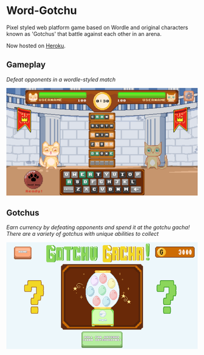 # Word-Gotchu
Pixel styled web platform game based on Wordle and original characters known as 'Gotchus' that battle against each other in an arena.

Now hosted on [Heroku](https://wordgotchu.herokuapp.com/).

## Gameplay

*Defeat opponents in a wordle-styled match*

![wordgotchu gameplay](/public/images/readme/Gotchu_Dome_Match_Screen.png)

## Gotchus

*Earn currency by defeating opponents and spend it at the gotchu gacha! There are a variety of gotchus with unique abilities to collect*

![wordgotchu gacha](/public/images/readme/Gotchu_Gacha_Page_Mockup.png)